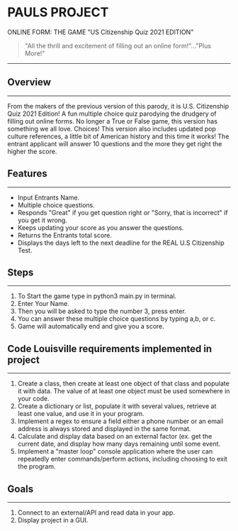 # PAULS PROJECT

ONLINE FORM: THE GAME                             "US Citizenship Quiz 2021 EDITION"

>"All the thrill and excitement of filling out an online form!"..."Plus More!"
***

## Overview
***
From the makers of the previous version of this parody, it is U.S. Citizenship Quiz 2021 Edition! A fun multiple choice quiz parodying the drudgery of filling out online forms. No longer a True or False game, this version has something we all love. Choices! This version also includes updated pop culture references, a little bit of American history and this time it works! The entrant applicant will answer 10 questions and the more they get right the higher the score. 

## Features
***
+   Input Entrants Name.
+   Multiple choice questions. 
+   Responds "Great" if you get question right or "Sorry, that is incorrect" if you get it wrong. 
+   Keeps updating your score as you answer the questions. 
+   Returns the Entrants total score.
+   Displays the days left to the next deadline for the REAL U.S Citizenship Test.  

## Steps 
***
1. To Start the game type in python3 main.py in terminal.
2. Enter Your Name. 
2. Then you will be asked to type the number 3, press enter. 
3. You can answer these multiple choice questions by typing a,b, or c. 
4. Game will automatically end and give you a score. 

## Code Louisville requirements implemented in project
*** 
1. Create a class, then create at least one object of that class and populate it with data. 
The value of at least one object must be used somewhere in your code. 
2. Create a dictionary or list, populate it with several values, retrieve at least one value, and use it in your program.
3. Implement a regex to ensure a field either a phone number or an email address is always stored and displayed in the same format. 
4. Calculate and display data based on an external factor (ex. get the current date, and display how many days remaining until some event.
5. Implement a "master loop" console application where the user can repeatedly enter commands/perform actions, including choosing to exit the program. 

## Goals
***
1. Connect to an external/API and read data in your app. 
2. Display project in a GUI.
